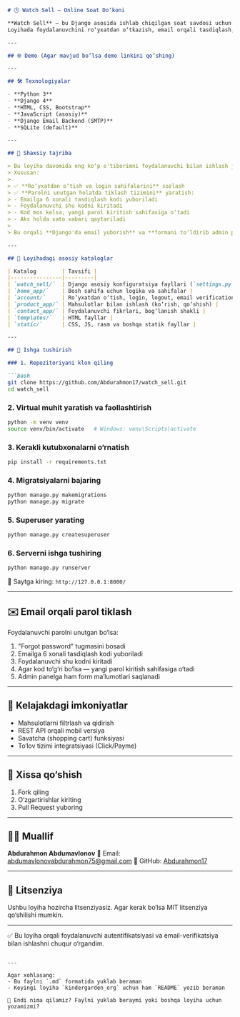 ````markdown
# 🕒 Watch Sell — Online Soat Do‘koni

**Watch Sell** — bu Django asosida ishlab chiqilgan soat savdosi uchun mo‘ljallangan onlayn do‘kon loyihasi.  
Loyihada foydalanuvchini ro‘yxatdan o‘tkazish, email orqali tasdiqlash, mahsulotlarni ko‘rish va admin panelga yuborish funksiyalari mavjud.

---

## 🌐 Demo (Agar mavjud bo‘lsa demo linkini qo‘shing)

---

## 🛠 Texnologiyalar

- **Python 3**
- **Django 4**
- **HTML, CSS, Bootstrap**
- **JavaScript (asosiy)**
- **Django Email Backend (SMTP)**
- **SQLite (default)**

---

## 🧠 Shaxsiy tajriba

> Bu loyiha davomida eng ko‘p e'tiborimni foydalanuvchi bilan ishlash jarayonlariga qaratdim.  
> Xususan:
> 
> ✅ **Ro‘yxatdan o‘tish va login sahifalarini** sozlash  
> ✅ **Parolni unutgan holatda tiklash tizimini** yaratish:  
> - Emailga 6 xonali tasdiqlash kodi yuboriladi  
> - Foydalanuvchi shu kodni kiritadi  
> - Kod mos kelsa, yangi parol kiritish sahifasiga o‘tadi  
> - Aks holda xato xabari qaytariladi  
> 
> Bu orqali **Django'da email yuborish** va **formani to‘ldirib admin panelga saqlash** jarayonlarini chuqur o‘rgandim.

---

## 📁 Loyihadagi asosiy kataloglar

| Katalog        | Tavsifi |
|----------------|---------|
| `watch_sell/`  | Django asosiy konfiguratsiya fayllari (`settings.py`, `urls.py`, `wsgi.py`) |
| `home_app/`    | Bosh sahifa uchun logika va sahifalar |
| `account/`     | Ro‘yxatdan o‘tish, login, logout, email verification, parolni tiklash |
| `product_app/` | Mahsulotlar bilan ishlash (ko‘rish, qo‘shish) |
| `contact_app/` | Foydalanuvchi fikrlari, bog‘lanish shakli |
| `templates/`   | HTML fayllar |
| `static/`      | CSS, JS, rasm va boshqa statik fayllar |

---

## 🚀 Ishga tushirish

### 1. Repozitoriyani klon qiling

```bash
git clone https://github.com/Abdurahmon17/watch_sell.git
cd watch_sell
````

### 2. Virtual muhit yaratish va faollashtirish

```bash
python -m venv venv
source venv/bin/activate   # Windows: venv\Scripts\activate
```

### 3. Kerakli kutubxonalarni o‘rnatish

```bash
pip install -r requirements.txt
```

### 4. Migratsiyalarni bajaring

```bash
python manage.py makemigrations
python manage.py migrate
```

### 5. Superuser yarating

```bash
python manage.py createsuperuser
```

### 6. Serverni ishga tushiring

```bash
python manage.py runserver
```

🔗 Saytga kiring: `http://127.0.0.1:8000/`

---

## ✉️ Email orqali parol tiklash

Foydalanuvchi parolni unutgan bo‘lsa:

1. "Forgot password" tugmasini bosadi
2. Emailga 6 xonali tasdiqlash kodi yuboriladi
3. Foydalanuvchi shu kodni kiritadi
4. Agar kod to‘g‘ri bo‘lsa — yangi parol kiritish sahifasiga o‘tadi
5. Admin panelga ham form ma’lumotlari saqlanadi

---

## 📌 Kelajakdagi imkoniyatlar

* Mahsulotlarni filtrlash va qidirish
* REST API orqali mobil versiya
* Savatcha (shopping cart) funksiyasi
* To‘lov tizimi integratsiyasi (Click/Payme)

---

## 🤝 Xissa qo‘shish

1. Fork qiling
2. O‘zgartirishlar kiriting
3. Pull Request yuboring

---

## 👨‍💻 Muallif

**Abdurahmon Abdumavlonov**
📧 Email: [abdumavlonovabdurahmon75@gmail.com](mailto:abdumavlonovabdurahmon75@gmail.com)
🔗 GitHub: [Abdurahmon17](https://github.com/Abdurahmon17)

---

## 📄 Litsenziya

Ushbu loyiha hozircha litsenziyasiz. Agar kerak bo‘lsa MIT litsenziya qo‘shilishi mumkin.

---

✅ Bu loyiha orqali foydalanuvchi autentifikatsiyasi va email-verifikatsiya bilan ishlashni chuqur o‘rgandim.

```

---

Agar xohlasang:
- Bu faylni `.md` formatida yuklab beraman
- Keyingi loyiha `kindergarden_org` uchun ham `README` yozib beraman

📌 Endi nima qilamiz? Faylni yuklab beraymi yoki boshqa loyiha uchun yozamizmi?
```
